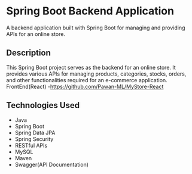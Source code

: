 # Spring Boot Backend Application

A backend application built with Spring Boot for managing and providing APIs for an online store.

## Description
This Spring Boot project serves as the backend for an online store. It provides various APIs for managing products, categories, stocks, orders, and other functionalities required for an e-commerce application.
FrontEnd(React) -https://github.com/Pawan-ML/MyStore-React

## Technologies Used
- Java
- Spring Boot
- Spring Data JPA
- Spring Security
- RESTful APIs
- MySQL
- Maven
- Swagger(API Documentation)


